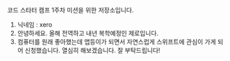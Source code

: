 코드 스타터 캠프 1주차 미션을 위한 저장소입니다.


1. 닉네임 : xero
2. 안녕하세요. 올해 전역하고 내년 복학예정인 제로입니다. 
3. 컴퓨터를 원래 좋아했는데 앱등이가 되면서 자연스럽게 스위프트에 관심이 가게 되어 신청했습니다. 열심히 해보겠습니다. 잘 부탁드립니다!
